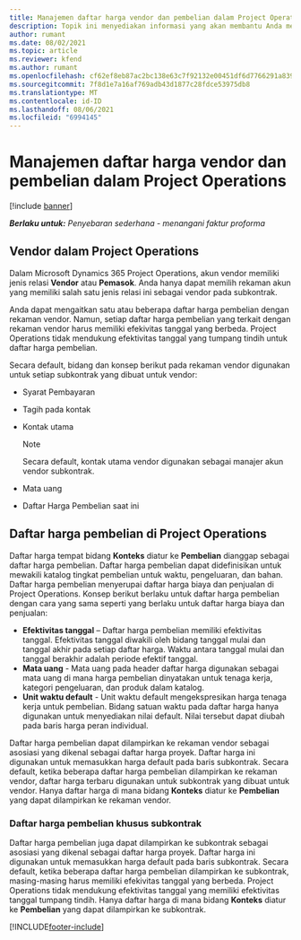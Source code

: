 ```yaml
---
title: Manajemen daftar harga vendor dan pembelian dalam Project Operations
description: Topik ini menyediakan informasi yang akan membantu Anda membuat dan memelihara data vendor dan daftar harga pembelian untuk subkontrak.
author: rumant
ms.date: 08/02/2021
ms.topic: article
ms.reviewer: kfend
ms.author: rumant
ms.openlocfilehash: cf62ef8eb87ac2bc138e63c7f92132e00451df6d7766291a8399a94a070799ab
ms.sourcegitcommit: 7f8d1e7a16af769adb43d1877c28fdce53975db8
ms.translationtype: MT
ms.contentlocale: id-ID
ms.lasthandoff: 08/06/2021
ms.locfileid: "6994145"
---
```

# <a name="vendor-and-purchase-price-list-management-in-project-operations"></a>Manajemen daftar harga vendor dan pembelian dalam Project Operations

[!include [banner](../../includes/dataverse-preview.md)]

_**Berlaku untuk:** Penyebaran sederhana - menangani faktur proforma_

## <a name="vendors-in-project-operations"></a>Vendor dalam Project Operations

Dalam Microsoft Dynamics 365 Project Operations, akun vendor memiliki jenis relasi **Vendor** atau **Pemasok**. Anda hanya dapat memilih rekaman akun yang memiliki salah satu jenis relasi ini sebagai vendor pada subkontrak.

Anda dapat mengaitkan satu atau beberapa daftar harga pembelian dengan rekaman vendor. Namun, setiap daftar harga pembelian yang terkait dengan rekaman vendor harus memiliki efekivitas tanggal yang berbeda. Project Operations tidak mendukung efektivitas tanggal yang tumpang tindih untuk daftar harga pembelian.

Secara default, bidang dan konsep berikut pada rekaman vendor digunakan untuk setiap subkontrak yang dibuat untuk vendor:

- Syarat Pembayaran
- Tagih pada kontak
- Kontak utama

    > [!NOTE]
    > Secara default, kontak utama vendor digunakan sebagai manajer akun vendor subkontrak.

- Mata uang
- Daftar Harga Pembelian saat ini

## <a name="purchase-price-lists-in-project-operations"></a>Daftar harga pembelian di Project Operations

Daftar harga tempat bidang **Konteks** diatur ke **Pembelian** dianggap sebagai daftar harga pembelian. Daftar harga pembelian dapat didefinisikan untuk mewakili katalog tingkat pembelian untuk waktu, pengeluaran, dan bahan. Daftar harga pembelian menyerupai daftar harga biaya dan penjualan di Project Operations. Konsep berikut berlaku untuk daftar harga pembelian dengan cara yang sama seperti yang berlaku untuk daftar harga biaya dan penjualan:

- **Efektivitas tanggal** – Daftar harga pembelian memiliki efektivitas tanggal. Efektivitas tanggal diwakili oleh bidang tanggal mulai dan tanggal akhir pada setiap daftar harga. Waktu antara tanggal mulai dan tanggal berakhir adalah periode efektif tanggal.
- **Mata uang** - Mata uang pada header daftar harga digunakan sebagai mata uang di mana harga pembelian dinyatakan untuk tenaga kerja, kategori pengeluaran, dan produk dalam katalog.
- **Unit waktu default** - Unit waktu default mengekspresikan harga tenaga kerja untuk pembelian. Bidang satuan waktu pada daftar harga hanya digunakan untuk menyediakan nilai default. Nilai tersebut dapat diubah pada baris harga peran individual.

Daftar harga pembelian dapat dilampirkan ke rekaman vendor sebagai asosiasi yang dikenal sebagai daftar harga proyek. Daftar harga ini digunakan untuk memasukkan harga default pada baris subkontrak. Secara default, ketika beberapa daftar harga pembelian dilampirkan ke rekaman vendor, daftar harga terbaru digunakan untuk subkontrak yang dibuat untuk vendor. Hanya daftar harga di mana bidang **Konteks** diatur ke **Pembelian** yang dapat dilampirkan ke rekaman vendor.

### <a name="subcontract-specific-purchase-price-lists"></a>Daftar harga pembelian khusus subkontrak

Daftar harga pembelian juga dapat dilampirkan ke subkontrak sebagai asosiasi yang dikenal sebagai daftar harga proyek. Daftar harga ini digunakan untuk memasukkan harga default pada baris subkontrak. Secara default, ketika beberapa daftar harga pembelian dilampirkan ke subkontrak, masing-masing harus memiliki efekivitas tanggal yang berbeda. Project Operations tidak mendukung efektivitas tanggal yang memiliki efektivitas tanggal tumpang tindih. Hanya daftar harga di mana bidang **Konteks** diatur ke **Pembelian** yang dapat dilampirkan ke subkontrak.

[!INCLUDE[footer-include](../../includes/footer-banner.md)]
